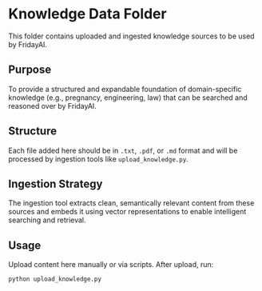 # Knowledge Data Folder

This folder contains uploaded and ingested knowledge sources to be used by FridayAI.

## Purpose
To provide a structured and expandable foundation of domain-specific knowledge (e.g., pregnancy, engineering, law) that can be searched and reasoned over by FridayAI.

## Structure
Each file added here should be in `.txt`, `.pdf`, or `.md` format and will be processed by ingestion tools like `upload_knowledge.py`.

## Ingestion Strategy
The ingestion tool extracts clean, semantically relevant content from these sources and embeds it using vector representations to enable intelligent searching and retrieval.

## Usage
Upload content here manually or via scripts. After upload, run:
```bash
python upload_knowledge.py
